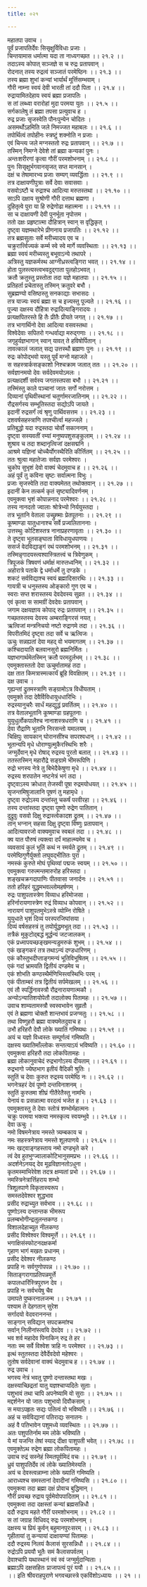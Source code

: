 ```yaml
---
title: ०२१

---
```

महातपा उवाच ।  
पूर्वं प्रजापतिर्देवः सिसृक्षुर्विविधाः प्रजाः ।  
चिन्तयामास धर्मात्मा यदा ता नाध्यगच्छत ।। २१.२ ।।  
तदाऽस्य कोपात् सञ्जज्ञे स च रुद्रः प्रतापवान् ।  
रोदनात् तस्य रुद्रत्वं सञ्जातं परमेष्ठिनः ।। २१.३ ।।  
तस्य ब्रह्मा शुभां कन्यां भार्यार्थं मूर्त्तिसम्भवाम् ।  
गौरी नाम्ना स्वयं देवी भारती तां ददौ पिता ।। २१.४ ।।  
रुद्रायामितदेहाय स्वयं ब्रह्मा प्रजापतिः ।  
स तां लब्ध्वा वरारोहां मुदा परमया युतः ।। २१.५ ।।  
सर्गकालेषु तं ब्रह्मा तपसा प्रत्युवाच ह ।  
रुद्र प्रजाः सृजस्वेति पौनःपुन्येन चोदितः ।  
असमर्थोऽहमिति जले निमज्जत महाबलः ।। २१.६ ।।  
तपोर्थित्वं तपोहीनः स्त्रष्टुं शक्नोति न प्रजाः ।  
एवं चिन्त्य जले मग्नस्ततो रुद्रः प्रतापवान् ।। २१.७ ।।  
तस्मिन् निमग्ने देवेशे तां ब्रह्मा कन्यकां पुनः ।  
अन्तःशरीरगां कृत्वा गौरीं परमशोभनाम् ।। २१.८ ।।  
पुनः सिसृक्षुर्भगवानसृजत् सप्त मानसान् ।  
दक्षं च तेषामारभ्य प्रजाः सम्यग् व्यवर्द्धिताः ।। २१.९ ।।  
तत्र दाक्षायणीपुत्राः सर्वे देवाः सवासवाः ।  
वसवोऽष्टौ च रुद्राश्च आदित्या मरुतस्तथा ।। २१.१० ।।  
साऽपि दक्षाय सुश्रोणी गौरी दत्ताथ ब्रह्मणा ।  
दुहितृत्वे पुरा या हि रुद्रेणोढा महात्मना ।। २१.११ ।।  
सा च दाक्षायणी देवी पुनर्भूता नृपोत्तम ।  
ततो दक्षः प्रहृष्टात्मा दौहित्रान् स्वान् स वृद्धिकृत् ।  
दृष्ट्वा यज्ञमथारेभे प्रीणनाय प्रजापतिः ।। २१.१२ ।।  
तत्र ब्रह्मसुताः सर्वे मरीच्यादय एव च ।  
चक्रुरार्त्त्विज्यकं कर्म्म स्वे स्वे मार्गे व्यवस्थिताः ।। २१.१३ ।।  
ब्रह्मा स्वयं मरीच्यस्तु बभूवाऽन्ये तथापरे ।  
अत्रिस्तु यज्ञकर्मस्थ आग्नीध्रस्त्वङ्गिरा भवत् ।। २१.१४ ।।  
होता पुलस्त्यस्त्वभवदुद्गाता पुलहोऽभवत् ।  
क्रतौ क्रतुस्तु प्रस्तोता तदा यज्ञे महातपाः ।। २१.१५ ।।  
प्रतिहर्ता प्रचेतास्तु तस्मिन् क्रतुवरे बभौ ।  
सुब्रह्मण्यो वसिष्ठस्तु सनकाद्याः सभासदः ।  
तत्र याज्यः स्वयं ब्रह्मा स च इज्यस्तु पूज्यते ।। २१.१६ ।।  
पूज्या दक्षस्य दौहित्रा रुद्रादित्याङ्गिरादयः ।  
प्रत्यक्षपितरस्ते हि तैः प्रीतैः प्रीयते जगत् ।। २१.१७ ।।  
तत्र भागार्थिनो देवा आदित्या वसवस्तथा ।  
विश्वेदेवाः सपितरो गन्धर्वाद्या मरुद्गणाः ।। २१.१८ ।।  
जगृहुर्यज्ञभागान् स्वान् यावत् ते हविषोर्पितान् ।  
तावत्कालं जलात् सद्य उत्तस्थौ ब्रह्मणः पुनः ।। २१.१९ ।।  
रुद्रः कोपोद्भवो यस्तु पूर्वं मग्नो महाजले ।  
स सहस्त्रार्कसङ्काशो निश्चक्राम जलात् ततः ।। २१.२० ।।  
सर्वज्ञानमयो देवः सर्वदेवमयोऽमलः ।  
प्रत्यक्षदर्शी सर्वस्य जगतस्तपसा बभौ ।। २१.२१ ।।  
तस्मिंस्तु काले पञ्चानां जातः सर्गो नरोत्तम ।  
दिव्यानां पृथिवीस्थानां चतुर्णामरजातिनाम् ।। २१.२२ ।।  
रौद्रसर्गस्य सम्भूतिस्तदा सद्योऽपि जायते ।  
इदानीं रुद्रसर्गं त्वं श्रृणु पार्थिवसत्तम ।। २१.२३ ।।  
दशवर्षसहस्त्राणि तपश्चीर्त्वा महज्जले ।  
प्रतिबुद्धो यदा रुद्रस्तदा चोर्वों सकाननाम् ।  
दृष्ट्वा सस्यवतीं रम्यां मनुष्यपशुसङ्कुलाम् ।। २१.२४ ।।  
शुश्राव च तदा शब्दानृत्विजां दक्षसद्मनि ।  
आश्रमे यज्ञिनां चोच्चैर्योगस्थैरिति कीर्त्तितम् ।। २१.२५ ।।  
ततः श्रुत्वा महातेजाः सर्वज्ञः परमेश्वरः ।  
चुकोप सुभृशं देवो वाक्यं चेदमुवाच ह ।। २१.२६ ।।  
अहं पूर्वं तु कविना सृष्टः सर्वात्मना विभुः ।  
प्रजाः सृजस्वेति तदा वाक्यमेतत् तथोक्तवान् ।। २१.२७ ।।  
इदानीं केन तत्कर्म कृतं सृष्ट्यादिवर्णनम् ।  
एवमुक्त्वा भृशं कोपान्ननाद परमेश्वरः ।। २१.२८ ।।  
तस्य नानदतो ज्वालाः श्रोत्रेभ्यो निर्ययुस्तदा ।  
तत्र भूतानि वेताला उच्छ्रुष्माः प्रेतपूतनाः ।। २१.२९ ।।  
कूष्माण्डा यातुधानाश्च सर्वे प्रज्वलिताननाः ।  
उत्तस्थुः कोटिशस्तत्र नानाप्रहरणावृताः ।। २१.३० ।।  
ते दृष्ट्वा भूतसङ्घाता विविधायुधपाणयः ।  
ससर्ज वेदविद्याङ्गं रथं परमशोभनम् ।। २१.३१ ।।  
तस्मिन्नृगादयस्त्वश्वास्त्रितत्त्वं च त्रिवेणुकम् ।  
त्रिपूजकं त्रिषवणं धर्माक्षं मारुतध्वनिम् ।। २१.३२ ।।  
अहोरात्रे पताके द्वे धर्माधर्मे तु दण्डके ।  
शकटं सर्वविद्याश्च स्वयं ब्रह्मादिसारथिः ।। २१.३३ ।।  
गायत्री च धनुस्तस्य ओङ्कारो गुण एव च ।  
स्वराः सप्त शरास्तस्य देवदेवस्य सुव्रत ।। २१.३४ ।।  
एवं कृत्वा स सामग्रीं देवदेवः प्रतापवान् ।  
जगाम दक्षयज्ञाय कोपाद् रुद्रः प्रतापवान् ।। २१.३५ ।।  
गच्छतस्तस्य देवस्य अम्बराङ्गिरसं नयत् ।  
ऋत्विजां मन्त्रनिचयो नष्टो रुद्रागमे तदा ।। २१.३६ ।।  
विपरीतमिदं दृष्ट्वा तदा सर्वे च ऋत्विजः ।  
ऊचुः सन्नह्यतां देवा महद् वो भयमागतम् ।। २१.३७ ।।  
कश्चिदायाति बलवानसुरो ब्रह्मनिर्मितः ।  
यज्ञभागार्थमेतस्मिन् क्रतौ परमदुर्लभम् ।। २१.३८ ।।  
एवमुक्तास्ततो देवा ऊचुर्मातामहं तदा ।  
दक्ष तात किमत्रास्मत्कार्यं ब्रूहि विवक्षितम् ।। २१.३९ ।।  
दक्ष उवाच ।  
गृह्यन्तां द्रुतमस्त्राणि सङ्ग्रामोऽत्र विधीयताम् ।  
एवमुक्ते तदा देवैर्विविधायुधधारिभिः ।  
रुद्रस्यानुचरैः सार्धं महद्युद्धं प्रवर्तितम् ।। २१.४० ।।  
तत्र वेतालभूतानि कूष्माण्डा ग्रहपूतनाः ।  
युयुधुर्लोकपालैश्च नानाशस्त्रधराणि च ।। २१.४१ ।।  
देवा रौद्राणि भूतानि निरसन्तो यमालयम् ।  
चिक्षिपुः सायकान् घोरानसींश्च सपरश्वधान् ।। २१.४२ ।।  
भूतान्यपि मृधे धोराण्युल्मुकैरस्थिभिः शरैः ।  
जग्मुर्देवान् मृधे रोषाद् रुद्रस्य पुरतो बलात् ।। २१.४३ ।।  
ततस्तस्मिन् महारौद्रे सङ्ग्रामे भीमरूपिणि ।  
रुद्रो भगस्य नेत्रे तु बिभेदैकेषुणा मृधे ।। २१.४४ ।।  
रुद्रस्य शरपातेन नष्टनेत्रं भगं तदा ।  
दृष्ट्वाऽस्य क्रोधात् तेजस्वी पूषा रुद्रमयोधयत् ।। २१.४५ ।।  
सृजन्तमिषुजालानि पूषणं तु महामृधे ।  
दृष्ट्वा रुद्रोऽस्य दन्तांस्तु चकर्षं परवीरहा ।। २१.४६ ।।  
तस्य दन्तांस्तदा दृष्ट्वा पूष्णो रुद्रेण पातितान् ।  
दुद्रुवुः वसवो दिक्षु रुद्रास्त्वेकादश द्रुतम् ।। २१.४७ ।।  
तान् भग्नान् सहसा दिक्षु दृष्ट्वा विष्णुः प्रतापवान् ।  
आदित्यावरजो वाक्यमुवाच स्वबलं तदा ।। २१.४८ ।।  
क्व यात पौरुषं त्यक्त्वा दर्पं माहात्म्यमेव च ।  
व्यवसायं कुलं भूतिं कथं न स्मर्यते द्रुतम् ।। २१.४९ ।।  
परमेष्ठिगुणैर्युक्तो लघुवद्भीतितः पुरा ।  
नमस्कं कुरुते मोघं पृथिव्यां पद्मजः स्वयम् ।। २१.५० ।।  
एवमुक्त्वा गरुत्मन्तमारुरोह हरिस्तदा ।  
शङ्खचक्रगदापाणिः पीतवासा जनार्दनः ।। २१.५१ ।।  
ततो हरिहरं युद्धमभवल्लोमहर्षणम् ।  
रुद्रः पाशुपतास्त्रेण विव्याध हरिमोजसा ।  
हरिर्नारायणास्त्रेण रुद्रं विव्याध कोपवान् ।। २१.५२ ।।  
नारायणं पाशुपतमुभेऽस्त्रे व्योम्नि रोषिते ।  
युयुधाते भृशं दिव्यं परस्परजिघांसया ।  
दिव्यं वर्षसहस्त्रं तु तयोर्युद्धमभूत् तदा ।। २१.५३ ।।  
तत्रैकं मुकुटोद्बद्धं मूर्द्धन्यं जटजालकम् ।  
एकं प्रध्मापयच्छङ्खमन्यडुमरुकं शुभम् ।। २१.५४ ।।  
एकं खङ्गकरं तत्र तथाऽन्यं दण्डधारिणम् ।  
एकं कौस्तुभदीप्ताङ्गमन्यं भूतिविभूषितम् ।। २१.५५ ।।  
एकं गदां भ्रामयति द्वितीयं दण्डमेव च ।  
एकं शोभति कण्ठस्थैर्मणिभिस्त्वस्थिभिः परम् ।  
एकं पीताम्बरं तत्र द्वितीयं सर्पमेखलम् ।। २१.५६ ।।  
एवं तौ स्पर्द्धिनावस्त्रौ रौद्रनारायणात्मकौ ।  
अन्योऽन्यातिशयोपेतौ तदालोक्य पितामहः ।। २१.५७ ।।  
उवाच शाम्यतामस्त्रौ स्वस्वभावेन सुव्रतौ ।  
एवं ते ब्रह्मणा चोक्तौ शान्तभावं प्रजग्मतुः ।। २१.५८ ।।  
तथा विष्णुहरौ ब्रह्मा वाक्यमेतदुवाच ह ।  
उभौ हरिहरौ देवौ लोके ख्यातिं गमिष्यथः ।। २१.५९ ।।  
अयं च यज्ञो विध्वस्तः सम्पूर्णत्वं गमिष्यति ।  
दक्षस्य ख्यातिमाँल्लोकः सन्तत्याऽयं भविष्यति ।। २१.६० ।।  
एवमुक्त्वा हरिहरौ तदा लोकपितामहः ।  
ब्रह्मा लोकानुवाचेदं रुद्रभागोऽस्य दीयताम् ।। २१.६१ ।।  
रुद्रभागो ज्येष्ठभाग इतीयं वैदिकी श्रुतिः ।  
स्तुतिं च देवाः कुरुत रुद्रस्य परमेष्ठि नः ।। २१.६२ ।।  
भगनेत्रहरं देवं पूष्णो दन्तविनाशनम् ।  
स्तुतिं कुरुतमा शीघ्रं गीतैरेतैस्तु नामभिः ।  
येनायं वः प्रसन्नात्मा वरदत्वं भजेत ह ।। २१.६३ ।।  
एवमुक्तास्तु ते देवाः स्तोत्रं शम्भोर्महात्मनः ।  
चक्रुः परमया भक्त्या नमस्कृत्य स्वयम्भुवे ।। २१.६४ ।।  
देवा ऊचुः ।  
नमो विषमनेत्राय नमस्ते त्र्यम्बकाय च ।  
नमः सहस्त्रनेत्राय नमस्ते शूलपाणये ।। २१.६५ ।।  
नमः खट्वाङ्गहस्ताय नमो दण्डभृते करे ।  
त्वं देव हुतभुग्ज्वालाकोटिभानुसमप्रभः ।। २१.६६ ।।  
अदर्शनेऽनयद् देव मूढविज्ञानतोऽधुना ।  
कृतमस्माभिरेवेश तदत्र क्षम्यतां प्रभो ।। २१.६७ ।।  
नमस्त्रिनेत्रार्त्तिहराय शम्भो  
त्रिशूलपाणे विकृतास्यरूप ।  
समस्तदेवेश्वर शुद्धभाव  
प्रसीद रुद्राच्युत सर्वभाव ।। २१.६८ ।।  
पूष्णोऽस्य दन्तान्तक भीमरूप  
प्रलम्बभोगीन्द्रलुलन्तकण्ठ ।  
विशालदेहाच्युत नीलकण्ठ  
प्रसीद विश्वेश्वर विश्वमूर्त्ते ।। २१.६९ ।।  
भगाक्षिसंस्फोटनदक्षकर्मा  
गृहाण भागं मखतः प्रधानम् ।  
प्रसीद देवेश्वर नीलकण्ठ  
प्रपाहि नः सर्वगुणोपपन्न ।। २१.७० ।।  
सिताङ्गरागाप्रतिपन्नमूर्त्ते  
कपालधारिंस्त्रिपुरघ्न देव ।  
प्रपाहि नः सर्वभयेषु चैव  
उमापते पुष्करनालजन्म ।। २१.७१ ।।  
पश्याम ते देहगतान् सुरेश  
सर्गादयो वेदवराननन्त ।  
साङ्गान् सविद्यान् सपदक्रमांश्च  
सर्वान् निलीनांस्त्वयि देवदेव ।। २१.७२ ।।  
भव शर्व महादेव पिनाकिन् रुद्र ते हर ।  
नताः स्म सर्वे विश्वेश त्राहि नः परमेश्वर ।। २१.७३ ।।  
इत्थं स्तुतस्तदा देवैर्देवदेवो महेश्वरः ।  
तुतोष सर्वदेवानां वाक्यं चेदमुवाच ह ।। २१.७४ ।।  
रुद्र उवाच ।  
भगस्य नेत्रं भवतु पूष्णो दन्तास्तथा मखः ।  
दक्षस्याच्छिद्रतां यातु यज्ञश्चाप्यदितेः सुताः ।  
पशुभावं तथा चापि अपनेष्यामि वो सुराः ।। २१.७५ ।।  
मद्दर्शनेन यो जातः पशुभावो दिवौकसाम् ।  
स मयाऽपहृतः सद्यः पतित्वं वो भविष्यति ।। २१.७६ ।।  
अहं च सर्वविद्यानां पतिराद्यः सनातनः ।  
अहं वै पतिभावेन पशुमध्ये व्यवस्थितः ।। २१.७७ ।।  
अतः पशुपतिर्नाम मम लोके भविष्यति ।  
ये मां यजन्ति तेषां स्याद् दीक्षा पाशुपती भवेत् ।। २१.७८ ।।  
एवमुक्तेऽथ रुद्रेण ब्रह्मा लोकपितामहः ।  
उवाच रुद्रं सस्नेहं स्मितपूर्वमिदं वचः ।। २१.७९ ।।  
ध्रुवं पाशुपतिर्देव त्वं लोके ख्यातिमेस्यति ।  
अयं च देवस्त्वन्नाम्ना लोके ख्यातिं गमिष्यति ।  
आराध्यश्च समस्तानां देवादीनां गमिष्यसि ।। २१.८० ।।  
एवमुक्त्वा तदा ब्रह्मा दक्षं प्रोवाच बुद्धिमान् ।  
गौरीं प्रयच्छ रुद्राय पूर्वमेवोपपादिताम् ।। २१.८१ ।।  
एवमुक्त्वा तदा दक्षस्तां कन्यां ब्रह्मसन्निधौ ।  
ददौ रुद्राय महते गौरीं परमशोभनाम् ।। २१.८२ ।।  
स तां जग्राह विधिवद् रुद्रः परमशोभनाम् ।  
दक्षस्य च प्रियं कुर्वन् बहुमानपुरःसरम् ।। २१.८३ ।।  
गृहीतायां तु कन्यायां दाक्षायण्यां पितामहः ।  
ददौ रुद्रस्य निलयं कैलासं सुरसन्निधौ ।। २१.८४ ।।  
रुद्रोऽपि प्रययौ भूतैः समं कैलासपर्वतम् ।  
देवाश्चापि यथास्थानं स्वं स्वं जग्मुर्मुदान्विताः ।  
ब्रह्माऽपि दक्षसहितः प्राजापत्यं पुरं ययौ ।। २१.८५ ।।  
।। इति श्रीवराहपुराणे भगवच्छास्त्रे एकविंशोऽध्यायः ।। २१ ।।